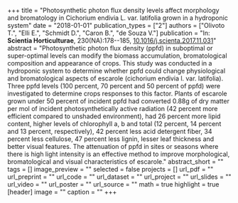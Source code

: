 +++
title = "Photosynthetic photon flux density levels affect morphology and bromatology in Cichorium endivia L. var. latifolia grown in a hydroponic system"
date = "2018-01-01"
publication_types = ["2"]
authors = ["Olivoto T.", "Elli E.", "Schmidt D.", "Caron B.", "de Souza V."]
publication = "In: **Scientia Horticulturae**, 230(NA):178--185, [10.1016/j.scienta.2017.11.031](10.1016/j.scienta.2017.11.031)"
abstract = "Photosynthetic photon flux density (ppfd) in suboptimal or super-optimal levels can modify the biomass accumulation, bromatological composition and appearance of crops. This study was conducted in a hydroponic system to determine whether ppfd could change physiological and bromatological aspects of escarole (cichorium endivia l. var. latifolia). Three ppfd levels (100 percent, 70 percent and 50 percent of ppfd) were investigated to determine crops responses to this factor. Plants of escarole grown under 50 percent of incident ppfd had converted 0.88g of dry matter per mol of incident photosynthetically active radiation (42 percent more efficient compared to unshaded environment), had 26 percent more lipid content, higher levels of chlorophyll a, b and total (12 percent, 14 percent and 13 percent, respectively), 42 percent less acid detergent fiber, 34 percent less cellulose, 47 percent less lignin, lesser leaf thickness and better visual features. The attenuation of ppfd in sites or seasons where there is high light intensity is an effective method to improve morphological, bromatological and visual characteristics of escarole."
abstract_short = ""
tags = []
image_preview = ""
selected = false
projects = []
url_pdf = ""
url_preprint = ""
url_code = ""
url_dataset = ""
url_project = ""
url_slides = ""
url_video = ""
url_poster = ""
url_source = ""
math = true
highlight = true
[header]
image = ""
caption = ""
+++
